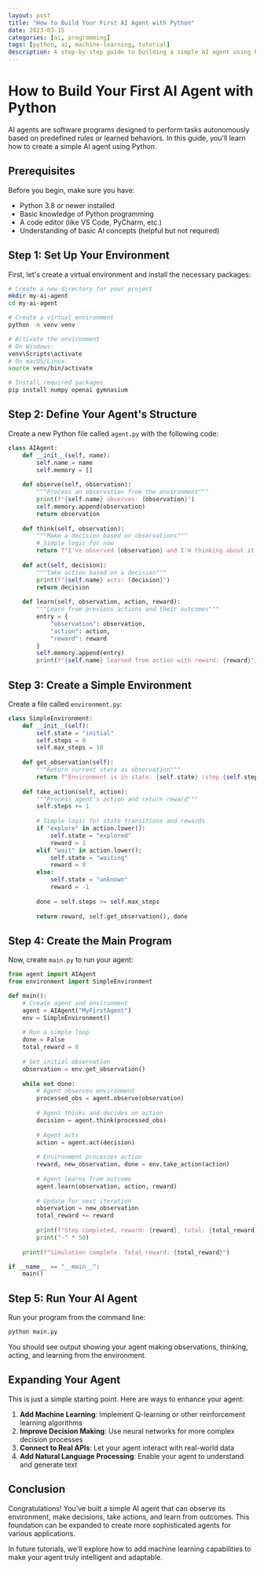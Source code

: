```yaml
---
layout: post
title: "How to Build Your First AI Agent with Python"
date: 2023-03-15
categories: [ai, programming]
tags: [python, ai, machine-learning, tutorial]
description: A step-by-step guide to building a simple AI agent using Python and open-source libraries
---
```


# How to Build Your First AI Agent with Python

AI agents are software programs designed to perform tasks autonomously based on predefined rules or learned behaviors. In this guide, you'll learn how to create a simple AI agent using Python.

## Prerequisites

Before you begin, make sure you have:

* Python 3.8 or newer installed
* Basic knowledge of Python programming
* A code editor (like VS Code, PyCharm, etc.)
* Understanding of basic AI concepts (helpful but not required)

## Step 1: Set Up Your Environment

First, let's create a virtual environment and install the necessary packages:

```bash
# Create a new directory for your project
mkdir my-ai-agent
cd my-ai-agent

# Create a virtual environment
python -m venv venv

# Activate the environment
# On Windows:
venv\Scripts\activate
# On macOS/Linux:
source venv/bin/activate

# Install required packages
pip install numpy openai gymnasium
```

## Step 2: Define Your Agent's Structure

Create a new Python file called `agent.py` with the following code:

```python
class AIAgent:
    def __init__(self, name):
        self.name = name
        self.memory = []
        
    def observe(self, observation):
        """Process an observation from the environment"""
        print(f"{self.name} observes: {observation}")
        self.memory.append(observation)
        return observation
    
    def think(self, observation):
        """Make a decision based on observations"""
        # Simple logic for now
        return f"I've observed {observation} and I'm thinking about it."
    
    def act(self, decision):
        """Take action based on a decision"""
        print(f"{self.name} acts: {decision}")
        return decision
    
    def learn(self, observation, action, reward):
        """Learn from previous actions and their outcomes"""
        entry = {
            "observation": observation,
            "action": action,
            "reward": reward
        }
        self.memory.append(entry)
        print(f"{self.name} learned from action with reward: {reward}")
```

## Step 3: Create a Simple Environment

Create a file called `environment.py`:

```python
class SimpleEnvironment:
    def __init__(self):
        self.state = "initial"
        self.steps = 0
        self.max_steps = 10
        
    def get_observation(self):
        """Return current state as observation"""
        return f"Environment is in state: {self.state} (step {self.steps}/{self.max_steps})"
    
    def take_action(self, action):
        """Process agent's action and return reward"""
        self.steps += 1
        
        # Simple logic for state transitions and rewards
        if "explore" in action.lower():
            self.state = "explored"
            reward = 1
        elif "wait" in action.lower():
            self.state = "waiting"
            reward = 0
        else:
            self.state = "unknown"
            reward = -1
            
        done = self.steps >= self.max_steps
        
        return reward, self.get_observation(), done
```

## Step 4: Create the Main Program

Now, create `main.py` to run your agent:

```python
from agent import AIAgent
from environment import SimpleEnvironment

def main():
    # Create agent and environment
    agent = AIAgent("MyFirstAgent")
    env = SimpleEnvironment()
    
    # Run a simple loop
    done = False
    total_reward = 0
    
    # Get initial observation
    observation = env.get_observation()
    
    while not done:
        # Agent observes environment
        processed_obs = agent.observe(observation)
        
        # Agent thinks and decides on action
        decision = agent.think(processed_obs)
        
        # Agent acts
        action = agent.act(decision)
        
        # Environment processes action
        reward, new_observation, done = env.take_action(action)
        
        # Agent learns from outcome
        agent.learn(observation, action, reward)
        
        # Update for next iteration
        observation = new_observation
        total_reward += reward
        
        print(f"Step completed, reward: {reward}, total: {total_reward}")
        print("-" * 50)
    
    print(f"Simulation complete. Total reward: {total_reward}")

if __name__ == "__main__":
    main()
```

## Step 5: Run Your AI Agent

Run your program from the command line:

```bash
python main.py
```

You should see output showing your agent making observations, thinking, acting, and learning from the environment.

## Expanding Your Agent

This is just a simple starting point. Here are ways to enhance your agent:

1. **Add Machine Learning**: Implement Q-learning or other reinforcement learning algorithms
2. **Improve Decision Making**: Use neural networks for more complex decision processes
3. **Connect to Real APIs**: Let your agent interact with real-world data
4. **Add Natural Language Processing**: Enable your agent to understand and generate text

## Conclusion

Congratulations! You've built a simple AI agent that can observe its environment, make decisions, take actions, and learn from outcomes. This foundation can be expanded to create more sophisticated agents for various applications.

In future tutorials, we'll explore how to add machine learning capabilities to make your agent truly intelligent and adaptable. 